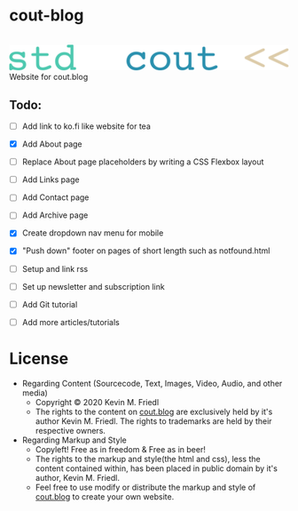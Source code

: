 # cout-blog
<br>
<img src="images/stdcout.svg" max-width="800px" style="background-color:1e1e1e !important;"/>
<br>
Website for cout.blog

## Todo:
- [ ] Add link to ko.fi like website for tea
- [x] Add About page
- [ ] Replace About page placeholders by writing a CSS Flexbox layout
- [ ] Add Links page
- [ ] Add Contact page
- [ ] Add Archive page
- [x] Create dropdown nav menu for mobile
- [x] "Push down" footer on pages of short length such as notfound.html
- [ ] Setup and link rss
- [ ] Set up newsletter and subscription link
- [ ] Add Git tutorial
- [ ] Add more articles/tutorials


# License
- Regarding Content (Sourcecode, Text, Images, Video, Audio, and other media)
  - Copyright © 2020 Kevin M. Friedl
  - The rights to the content on [cout.blog](http://www.cout.blog) are exclusively held by it's author Kevin M. Friedl. The rights to trademarks are held by their respective owners.
- Regarding Markup and Style
  - Copyleft! Free as in freedom & Free as in beer!
  - The rights to the markup and style(the html and css), less the content contained within, has been placed in public domain by it's author, Kevin M. Friedl.
  - Feel free to use modify or distribute the markup and style of [cout.blog](http://www.cout.blog) to create your own website.

